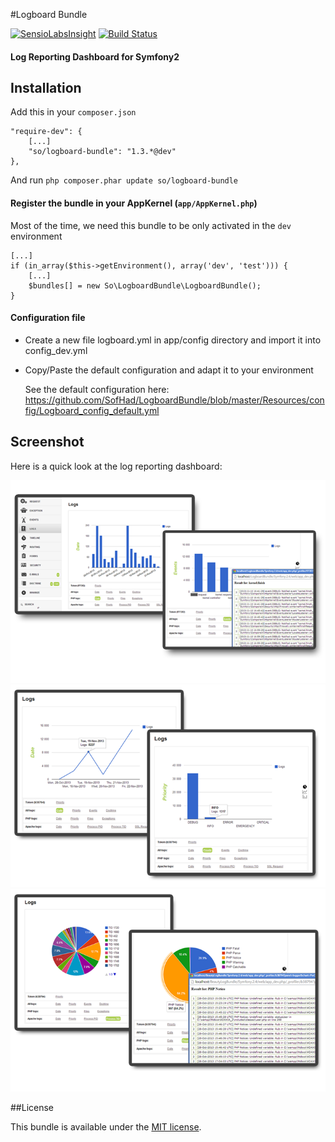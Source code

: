 #Logboard Bundle

[![SensioLabsInsight](https://insight.sensiolabs.com/projects/1804b213-0d85-40e8-8f67-d1c768c7b7e2/small.png)](https://insight.sensiolabs.com/projects/1804b213-0d85-40e8-8f67-d1c768c7b7e2)                                       [![Build Status](https://travis-ci.org/SofHad/LogboardBundle.png?branch=master,dev)](https://travis-ci.org/SofHad/LogboardBundle)

#### Log Reporting Dashboard for Symfony2

## Installation

Add this in your `composer.json`

    "require-dev": {
        [...]
        "so/logboard-bundle": "1.3.*@dev"
    },

And run `php composer.phar update so/logboard-bundle`


#### Register the bundle in your AppKernel (`app/AppKernel.php`)

Most of the time, we need this bundle to be only activated in the `dev` environment

    [...]
    if (in_array($this->getEnvironment(), array('dev', 'test'))) {
        [...]
        $bundles[] = new So\LogboardBundle\LogboardBundle();
    }

#### Configuration file
- Create a new file logboard.yml in app/config directory and import it into config_dev.yml
- Copy/Paste the default configuration and adapt it to your environment

  See the default configuration here: https://github.com/SofHad/LogboardBundle/blob/master/Resources/config/Logboard_config_default.yml


## Screenshot

Here is a quick look at the log reporting dashboard:

![Screenshot](Resources/assets/screen_view1.png)
![Screenshot](Resources/assets/screen_view2.png)
![Screenshot](Resources/assets/screen_view3.png)

##License

This bundle is available under the [MIT license](Resources/meta/LICENSE).
